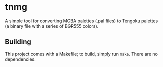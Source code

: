 # tnmg
 
A simple tool for converting MGBA palettes (.pal files) to Tengoku palettes (a binary file with a series of BGR555 colors).

## Building

This project comes with a Makefile; to build, simply run `make`. There are no dependencies.
